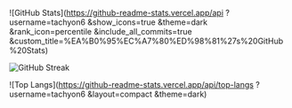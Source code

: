<!-- 메인 스탯 카드 (스크린샷과 가장 비슷) -->
![GitHub Stats](https://github-readme-stats.vercel.app/api
?username=tachyon6
&show_icons=true
&theme=dark
&rank_icon=percentile
&include_all_commits=true
&custom_title=%EA%B0%95%EC%A7%80%ED%98%81%27s%20GitHub%20Stats)

<!-- 커밋 연속 기록 -->
![GitHub Streak](https://streak-stats.demolab.com?user=tachyon6&theme=radical)

<!-- 많이 쓰는 언어 카드 -->
![Top Langs](https://github-readme-stats.vercel.app/api/top-langs
?username=tachyon6
&layout=compact
&theme=dark)
